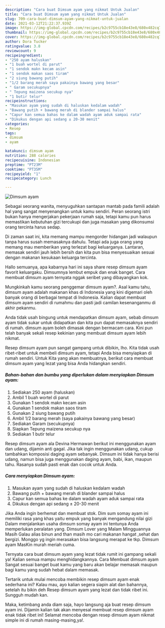 ```yaml
---
description: "Cara buat Dimsum ayam yang nikmat Untuk Jualan"
title: "Cara buat Dimsum ayam yang nikmat Untuk Jualan"
slug: 709-cara-buat-dimsum-ayam-yang-nikmat-untuk-jualan
date: 2021-03-12T21:22:37.939Z
image: https://img-global.cpcdn.com/recipes/b2c9755cb18e43e8/680x482cq70/dimsum-ayam-foto-resep-utama.jpg
thumbnail: https://img-global.cpcdn.com/recipes/b2c9755cb18e43e8/680x482cq70/dimsum-ayam-foto-resep-utama.jpg
cover: https://img-global.cpcdn.com/recipes/b2c9755cb18e43e8/680x482cq70/dimsum-ayam-foto-resep-utama.jpg
author: Dora Tucker
ratingvalue: 3.8
reviewcount: 9
recipeingredient:
- "250 ayam haluskan"
- "1 buah wortel di parut"
- "1 sendok makn kecam asin"
- "1 sendok makan saos tiram"
- "2 siung bawang putih"
- "1/2 barang merah saya pakainya bawang yang besar"
- " Garam secukupnya"
- " Tepung maizena secukup nya"
- "1 butir telur"
recipeinstructions:
- "Masukan ayam yang sudah di haluskan kedalam wadah"
- "Bawang putih + bawang merah di blander sampai halus"
- "Capur kan semua bahas ke dalam wadah ayam aduk sampai rata"
- "Dikukus dengan api sedang ± 20-30 menit"
categories:
- Resep
tags:
- dimsum
- ayam

katakunci: dimsum ayam 
nutrition: 288 calories
recipecuisine: Indonesian
preptime: "PT23M"
cooktime: "PT35M"
recipeyield: "1"
recipecategory: Lunch

---
```



![Dimsum ayam](https://img-global.cpcdn.com/recipes/b2c9755cb18e43e8/680x482cq70/dimsum-ayam-foto-resep-utama.jpg)

Sebagai seorang wanita, menyuguhkan santapan mantab pada famili adalah hal yang sangat menyenangkan untuk kamu sendiri. Peran seorang istri bukan hanya mengerjakan pekerjaan rumah saja, tetapi kamu pun harus memastikan kebutuhan gizi tercukupi dan juga masakan yang dikonsumsi orang tercinta harus sedap.

Di zaman  saat ini, kita memang mampu mengorder hidangan jadi walaupun tanpa harus susah memasaknya dahulu. Tetapi ada juga orang yang memang mau memberikan yang terlezat bagi keluarganya. Lantaran, memasak sendiri jauh lebih bersih dan kita pun bisa menyesuaikan sesuai dengan makanan kesukaan keluarga tercinta. 

Hallo semuanya, apa kabarnya hari ini saya share resep dimsum ayam favorit keluargaku. Dimsumnya lembut empuk dan enak banget. Cara membuat dimsum ayam ternyata nggak seribet yang dibayangkan kok.

Mungkinkah kamu seorang penggemar dimsum ayam?. Asal kamu tahu, dimsum ayam adalah makanan khas di Indonesia yang kini digemari oleh banyak orang di berbagai tempat di Indonesia. Kalian dapat membuat dimsum ayam sendiri di rumahmu dan pasti jadi camilan kesenanganmu di akhir pekanmu.

Anda tidak usah bingung untuk mendapatkan dimsum ayam, sebab dimsum ayam tidak sukar untuk didapatkan dan kita pun dapat memasaknya sendiri di rumah. dimsum ayam boleh dimasak dengan bermacam cara. Kini pun telah banyak sekali resep kekinian yang membuat dimsum ayam lebih nikmat.

Resep dimsum ayam pun sangat gampang untuk dibikin, lho. Kita tidak usah ribet-ribet untuk membeli dimsum ayam, tetapi Anda bisa menyiapkan di rumah sendiri. Untuk Kita yang akan membuatnya, berikut cara membuat dimsum ayam yang lezat yang bisa Anda hidangkan sendiri.

<!--inarticleads1-->

##### Bahan-bahan dan bumbu yang diperlukan dalam menyiapkan Dimsum ayam:

1. Sediakan 250 ayam (haluskan)
1. Ambil 1 buah wortel di parut
1. Gunakan 1 sendok makn kecam asin
1. Gunakan 1 sendok makan saos tiram
1. Gunakan 2 siung bawang putih
1. Ambil 1/2 barang merah (saya pakainya bawang yang besar)
1. Sediakan  Garam (secukupnya)
1. Siapkan  Tepung maizena secukup nya
1. Sediakan 1 butir telur


Resep dimsum ayam ala Devina Hermawan berikut ini menggunakan ayam dan udang, dijamin anti gagal. Jika tak ingin menggunakan udang, cukup tambahkan komposisi daging ayam sebanyak. Dimsum ini tidak hanya berisi udang, namun bisa juga menggunakan daging ayam, babi, ikan, maupun tahu. Rasanya sudah pasti enak dan cocok untuk Anda. 

<!--inarticleads2-->

##### Cara menyiapkan Dimsum ayam:

1. Masukan ayam yang sudah di haluskan kedalam wadah
1. Bawang putih + bawang merah di blander sampai halus
1. Capur kan semua bahas ke dalam wadah ayam aduk sampai rata
1. Dikukus dengan api sedang ± 20-30 menit


Jika Anda ingin berhemat dan membuat stok. Dim sum somay ayam ini memiliki rasa yang khas yaitu empuk yang banyak mengandung nilai gizi Dalam menjalankan usaha dimsum somay ayam ini tentunya Anda memperlukan peralatan yang. Dimsum Lover yang Malam Mingguannya Masih Galau alias binun and than masih mo cari makanan hangat ,sehat dan bergizi. Monggo yg ingin merasakan bisa langsung merapat ke tkp. Dimsum ayam MasKin murah meriah cuma. 

Ternyata cara buat dimsum ayam yang lezat tidak rumit ini gampang sekali ya! Kalian semua mampu menghidangkannya. Cara Membuat dimsum ayam Sangat sesuai banget buat kamu yang baru akan belajar memasak maupun bagi kamu yang sudah hebat dalam memasak.

Tertarik untuk mulai mencoba membikin resep dimsum ayam enak sederhana ini? Kalau mau, ayo kalian segera siapin alat dan bahannya, setelah itu bikin deh Resep dimsum ayam yang lezat dan tidak ribet ini. Sungguh mudah kan. 

Maka, ketimbang anda diam saja, hayo langsung aja buat resep dimsum ayam ini. Dijamin kalian tak akan menyesal membuat resep dimsum ayam enak tidak ribet ini! Selamat mencoba dengan resep dimsum ayam nikmat simple ini di rumah masing-masing,ya!.

